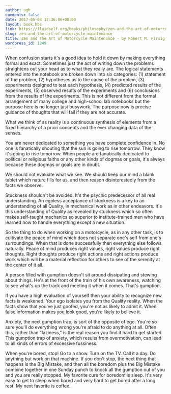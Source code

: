 ```yaml
---
author: ugh
comments: false
date: 2017-05-04 17:36:06+00:00
layout: book.hbs
link: https://fluidself.org/books/philosophy/zen-and-the-art-of-motorcycle-maintenance/
slug: zen-and-the-art-of-motorcycle-maintenance
title: Zen and The Art of Motorcycle Maintenance - by Robert M. Pirsig
wordpress_id: 1249
---
```


When confusion starts it's a good idea to hold it down by making everything formal and exact. Sometimes just the act of writing down the problems straightens out your head as to what they really are. The logical statements entered into the notebook are broken down into six categories: (1) statement of the problem, (2) hypotheses as to the cause of the problem, (3) experiments designed to test each hypothesis, (4) predicted results of the experiments, (5) observed results of the experiments and (6) conclusions from the results of the experiments. This is not different from the formal arrangement of many college and high-school lab notebooks but the purpose here is no longer just busywork. The purpose now is precise guidance of thoughts that will fail if they are not accurate.

What we think of as reality is a continuous synthesis of elements from a fixed hierarchy of a priori concepts and the ever changing data of the senses.

You are never dedicated to something you have complete confidence in. No one is fanatically shouting that the sun is going to rise tomorrow. They know it's going to rise tomorrow. When people are fanatically dedicated to political or religious faiths or any other kinds of dogmas or goals, it's always because these dogmas or goals are in doubt.

We should not evaluate what we see. We should keep our mind a blank tablet which nature fills for us, and then reason disinterestedly from the facts we observe.

Stuckness shouldn't be avoided. It's the psychic predecessor of all real understanding. An egoless acceptance of stuckness is a key to an understanding of all Quality, in mechanical work as in other endeavors. It's this understanding of Quality as revealed by stuckness which so often makes self-taught mechanics so superior to institute-trained men who have learned how to handle everything except a new situation.

So the thing to do when working on a motorcycle, as in any other task, is to cultivate the peace of mind which does not separate one's self from one's surroundings. When that is done successfully then everything else follows naturally. Peace of mind produces right values, right values produce right thoughts. Right thoughts produce right actions and right actions produce work which will be a material reflection for others to see of the serenity at the center of it all.

A person filled with gumption doesn't sit around dissipating and stewing about things. He's at the front of the train of his own awareness, watching to see what's up the track and meeting it when it comes. That's gumption.

If you have a high evaluation of yourself then your ability to recognize new facts is weakened. Your ego isolates you from the Quality reality. When the facts show that you've just goofed, you're not as likely to admit it. When false information makes you look good, you're likely to believe it.

Anxiety, the next gumption trap, is sort of the opposite of ego. You're so sure you'll do everything wrong you're afraid to do anything at all. Often this, rather than "laziness," is the real reason you find it hard to get started. This gumption trap of anxiety, which results from overmotivation, can lead to all kinds of errors of excessive fussiness.

When you're bored, stop! Go to a show. Turn on the TV. Call it a day. Do anything but work on that machine. If you don't stop, the next thing that happens is the Big Mistake, and then all the boredom plus the Big Mistake combine together in one Sunday punch to knock all the gumption out of you and you are really stopped. My favorite cure for boredom is sleep. It's very easy to get to sleep when bored and very hard to get bored after a long rest. My next favorite is coffee.
